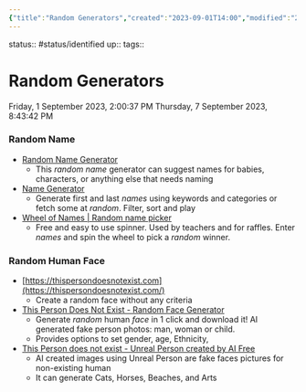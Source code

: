 ```yaml
---
{"title":"Random Generators","created":"2023-09-01T14:00","modified":"2023-09-07T20:54","dg-publish":true,"dg-pinned":true,"dg-path":"Resources/07.04 Random Generators.md","permalink":"/resources/07-04-random-generators/","pinned":true,"dgPassFrontmatter":true,"updated":"2023-09-07T20:54"}
---
```



status:: #status/identified 
up:: 
tags::
# Random Generators

Friday, 1 September 2023, 2:00:37 PM
Thursday, 7 September 2023, 8:43:42 PM
### Random Name

- [Random Name Generator](https://www.behindthename.com/random/)
	- This _random name_ generator can suggest names for babies, characters, or anything else that needs naming
- [Name Generator](https://www.name-generator.org.uk/)
	- Generate first and last _names_ using keywords and categories or fetch some at _random_. Filter, sort and play
- [Wheel of Names | Random name picker](https://wheelofnames.com/)
	- Free and easy to use spinner. Used by teachers and for raffles. Enter _names_ and spin the wheel to pick a _random_ winner.

### Random Human Face

- [https://thispersondoesnotexist.com](https://thispersondoesnotexist.com/)
	- Create a random face without any criteria
- [This Person Does Not Exist - Random Face Generator](https://this-person-does-not-exist.com)
	- Generate _random_ human _face_ in 1 click and download it! AI generated fake person photos: man, woman or child.
	- Provides options to set gender, age, Ethnicity, 
- [This Person does not exist - Unreal Person created by AI Free](https://www.unrealperson.com/)
	- AI created images using Unreal Person are fake faces pictures for non-existing human
	- It can generate Cats, Horses, Beaches, and Arts